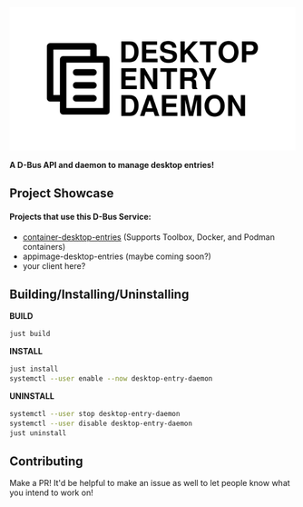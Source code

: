![Desktop Entry Daemon Banner](res/desktopentry.png)

**A D-Bus API and daemon to manage desktop entries!**

## Project Showcase

#### Projects that use this D-Bus Service:

* [container-desktop-entries](https://github.com/ryanabx/container-desktop-entries) (Supports Toolbox, Docker, and Podman containers)
* appimage-desktop-entries (maybe coming soon?)
* your client here?

## Building/Installing/Uninstalling

**BUILD**

```bash
just build
```

**INSTALL**

```bash
just install
systemctl --user enable --now desktop-entry-daemon
```

**UNINSTALL**

```bash
systemctl --user stop desktop-entry-daemon
systemctl --user disable desktop-entry-daemon
just uninstall
```

## Contributing

Make a PR! It'd be helpful to make an issue as well to let people know what you intend to work on!

